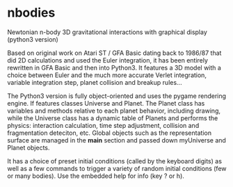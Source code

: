 # nbodies
Newtonian n-body 3D gravitational interactions with graphical display (python3 version)

Based on original work on Atari ST / GFA Basic dating back to 1986/87 that did 2D calculations and used the Euler integration, it has been entirely rewritten in GFA Basic and then into Python3. It features a 3D model with a choice between Euler and the much more accurate Verlet integration, 
variable integration step, planet collision and breakup rules... 

The Python3 version is fully object-oriented and uses the pygame rendering engine. If features classes Universe and Planet. The Planet class has variables and methods relative to each planet behavior, including drawing, while the Universe class has a dynamic table of Planets and performs the physics: interaction calculation, time step adjustment, collision and fragmentation deteciton, etc. Global objects such as the representation surface are managed in the __main__ section and passed down myUniverse and Planet objects.

It has a choice of preset initial conditions (called by the keyboard digits) as well as a few commands to trigger a variety of random initial conditions (few or many bodies). Use the embedded help for info (key ? or h).
